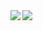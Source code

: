 <img align="left" src="https://github-readme-stats.vercel.app/api?username=rajkunamaneni&&layout=compact&count_private=true&show_icons=true&hide=stars,prs,contribs&hide_border=true&card_width=200&include_all_commits=true&bg_color=0D1117&title_color=FFFFFF&text_color=FFFFFF&icon_color=FFFFFF"/>
<img align="left" src="https://github-readme-stats.vercel.app/api/top-langs/?username=rajkunamaneni&layout=compact&exclude_repo=LaTeXTutorial&hide=CSS&langs_count=6&hide_border=true&card_width=230&bg_color=0D1117&title_color=FFFFFF&text_color=FFFFFF&icon_color=FFFFFF"/>
 
